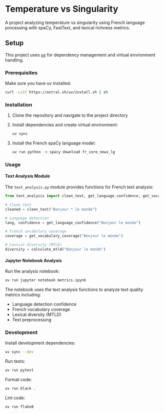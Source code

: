 # Temperature vs Singularity

A project analyzing temperature vs singularity using French language processing with spaCy, FastText, and lexical richness metrics.

## Setup

This project uses [uv](https://docs.astral.sh/uv/) for dependency management and virtual environment handling.

### Prerequisites

Make sure you have uv installed:
```bash
curl -LsSf https://astral.sh/uv/install.sh | sh
```

### Installation

1. Clone the repository and navigate to the project directory
2. Install dependencies and create virtual environment:
   ```bash
   uv sync
   ```

3. Install the French spaCy language model:
   ```bash
   uv run python -m spacy download fr_core_news_lg
   ```

### Usage

#### Text Analysis Module

The `text_analysis.py` module provides functions for French text analysis:

```python
from text_analysis import clean_text, get_language_confidence, get_vocabulary_coverage, calculate_mtld

# Clean text
cleaned = clean_text("Bonjour * le monde")

# Language detection
lang, confidence = get_language_confidence("Bonjour le monde")

# French vocabulary coverage
coverage = get_vocabulary_coverage("Bonjour le monde")

# Lexical diversity (MTLD)
diversity = calculate_mtld("Bonjour le monde")
```

#### Jupyter Notebook Analysis

Run the analysis notebook:
```bash
uv run jupyter notebook metrics.ipynb
```

The notebook uses the text analysis functions to analyze text quality metrics including:
- Language detection confidence
- French vocabulary coverage
- Lexical diversity (MTLD)
- Text preprocessing

### Development

Install development dependencies:
```bash
uv sync --dev
```

Run tests:
```bash
uv run pytest
```

Format code:
```bash
uv run black .
```

Lint code:
```bash
uv run flake8
```
